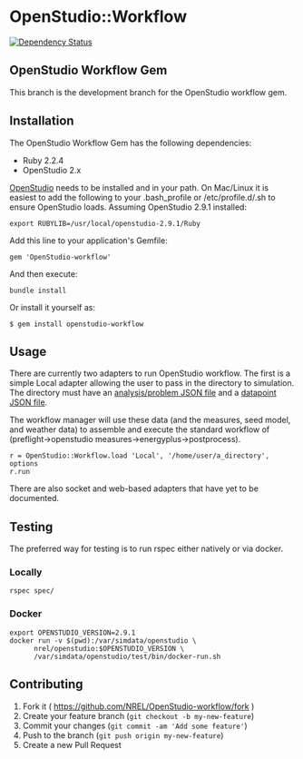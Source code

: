 # OpenStudio::Workflow

[![Dependency Status](https://www.versioneye.com/user/projects/5531fb7b10e714121100102e/badge.svg?style=flat)](https://www.versioneye.com/user/projects/5531fb7b10e714121100102e)

## OpenStudio Workflow Gem

This branch is the development branch for the OpenStudio workflow gem. 
## Installation

The OpenStudio Workflow Gem has the following dependencies:

* Ruby 2.2.4
* OpenStudio 2.x

[OpenStudio](http://developer.nrel.gov/downloads/buildings/openstudio/builds/) needs to be installed and in your path.  On Mac/Linux it is easiest to add the following to your .bash_profile or /etc/profile.d/<file>.sh to ensure OpenStudio loads. Assuming OpenStudio 2.9.1 installed:

    export RUBYLIB=/usr/local/openstudio-2.9.1/Ruby

Add this line to your application's Gemfile:

    gem 'OpenStudio-workflow'

And then execute:
    
    bundle install
        
Or install it yourself as:
    
    $ gem install openstudio-workflow
    
## Usage

There are currently two adapters to run OpenStudio workflow. The first is a simple Local adapter allowing the user to pass in the directory to simulation. The directory must have an [analysis/problem JSON file](spec/files/local_ex1/analysis_1.json) and a [datapoint JSON file](spec/files/local_ex1/datapoint_1.json).

The workflow manager will use these data (and the measures, seed model, and weather data) to assemble and execute the standard workflow of (preflight->openstudio measures->energyplus->postprocess).

    r = OpenStudio::Workflow.load 'Local', '/home/user/a_directory', options
    r.run

There are also socket and web-based adapters that have yet to be documented.

## Testing

The preferred way for testing is to run rspec either natively or via docker.

### Locally

```
rspec spec/
```

### Docker

```
export OPENSTUDIO_VERSION=2.9.1
docker run -v $(pwd):/var/simdata/openstudio \
      nrel/openstudio:$OPENSTUDIO_VERSION \
      /var/simdata/openstudio/test/bin/docker-run.sh
```

## Contributing

1. Fork it ( https://github.com/NREL/OpenStudio-workflow/fork )
2. Create your feature branch (`git checkout -b my-new-feature`)
3. Commit your changes (`git commit -am 'Add some feature'`)
4. Push to the branch (`git push origin my-new-feature`)
5. Create a new Pull Request
